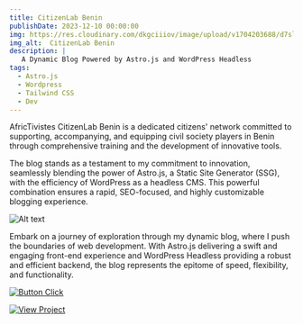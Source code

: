 ```yaml
---
title: CitizenLab Benin
publishDate: 2023-12-10 00:00:00
img: https://res.cloudinary.com/dkgciiiov/image/upload/v1704203688/d7sl5g62qhfsgwjc7ilq.png
img_alt:  CitizenLab Benin
description: |
   A Dynamic Blog Powered by Astro.js and WordPress Headless
tags:
  - Astro.js
  - Wordpress
  - Tailwind CSS
  - Dev
---
```


AfricTivistes CitizenLab Benin is a dedicated citizens' network committed to supporting, accompanying, and equipping civil society players in Benin through comprehensive training and the development of innovative tools.

The blog stands as a testament to my commitment to innovation, seamlessly blending the power of Astro.js, a Static Site Generator (SSG), with the efficiency of WordPress as a headless CMS. This powerful combination ensures a rapid, SEO-focused, and highly customizable blogging experience.

![Alt text](https://res.cloudinary.com/dkgciiiov/image/upload/v1704203692/vnpn7cuz8qnhdpaf1lq5.png "Blog Preview")

Embark on a journey of exploration through my dynamic blog, where I push the boundaries of web development. With Astro.js delivering a swift and engaging front-end experience and WordPress Headless providing a robust and efficient backend, the blog represents the epitome of speed, flexibility, and functionality.

[![Button Click]][Link]

[Button Click]: https://img.shields.io/badge/CLICK_TO_EXPLORE!-37a779?style=for-the-badge&color=gray 
[Link]: https://citizenlabbenin.org/ 'Link with example title.'


[![View Project]][Project Link] 

[View Project]: https://img.shields.io/badge/View_Project-37a779?style=for-the-badge&color=gray 
[Project Link]: https://github.com/mbayedione10/citizenlabbenin

